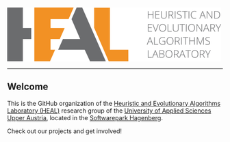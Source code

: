 ![HEAL logo](https://github.com/heal-research/.github/blob/main/images/heal_logo_transparent.png)

----

## Welcome

This is the GitHub organization of the [Heuristic and Evolutionary Algorithms Laboratory (HEAL)](https://heal.heuristiclab.com) research group of the [University of Applied Sciences Upper Austria](https://www.fh-ooe.at/en), located in the [Softwarepark Hagenberg](https://www.softwarepark-hagenberg.com/en).

Check out our projects and get involved!

